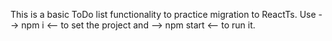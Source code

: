 This is a basic ToDo list functionality to practice migration to ReactTs.
Use --> npm i <-- to set the project and --> npm start <-- to run it.
